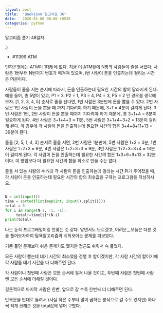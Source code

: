 ```yaml
---
layout: post
title:  "Baekjoon 알고리즘 36"
date:   2020-01-08 00:00 +0530
categories: python
---
```


알고리즘 풀기 48일차

:)


- #11399     ATM

인하은행에는 ATM이 1대밖에 없다. 지금 이 ATM앞에 N명의 사람들이 줄을 서있다. 사람은 1번부터 N번까지 번호가 매겨져 있으며, i번 사람이 돈을 인출하는데 걸리는 시간은 Pi분이다.

사람들이 줄을 서는 순서에 따라서, 돈을 인출하는데 필요한 시간의 합이 달라지게 된다. 예를 들어, 총 5명이 있고, P1 = 3, P2 = 1, P3 = 4, P4 = 3, P5 = 2 인 경우를 생각해보자. [1, 2, 3, 4, 5] 순서로 줄을 선다면, 1번 사람은 3분만에 돈을 뽑을 수 있다. 2번 사람은 1번 사람이 돈을 뽑을 때 까지 기다려야 하기 때문에, 3+1 = 4분이 걸리게 된다. 3번 사람은 1번, 2번 사람이 돈을 뽑을 때까지 기다려야 하기 때문에, 총 3+1+4 = 8분이 필요하게 된다. 4번 사람은 3+1+4+3 = 11분, 5번 사람은 3+1+4+3+2 = 13분이 걸리게 된다. 이 경우에 각 사람이 돈을 인출하는데 필요한 시간의 합은 3+4+8+11+13 = 39분이 된다.

줄을 [2, 5, 1, 4, 3] 순서로 줄을 서면, 2번 사람은 1분만에, 5번 사람은 1+2 = 3분, 1번 사람은 1+2+3 = 6분, 4번 사람은 1+2+3+3 = 9분, 3번 사람은 1+2+3+3+4 = 13분이 걸리게 된다. 각 사람이 돈을 인출하는데 필요한 시간의 합은 1+3+6+9+13 = 32분이다. 이 방법보다 더 필요한 시간의 합을 최소로 만들 수는 없다.

줄을 서 있는 사람의 수 N과 각 사람이 돈을 인출하는데 걸리는 시간 Pi가 주어졌을 때, 각 사람이 돈을 인출하는데 필요한 시간의 합의 최솟값을 구하는 프로그램을 작성하시오.

```python

N = int(input())
time = sorted(list(map(int, input().split())))
total = 0
for i in range(N-1, -1, -1):
     total+=time[i]*(N-i)
print(total)

```

나는 동적 프로그래밍이랑 안맞는 것 같다. 알면서도 모르겠고, 어려운,,,오늘은 다른 것을 풀어보자하여 탐욕알고리즘의 쉬워보이는 문제를 펴보았다.

기존 풀던 문제보다 쉬운 문제기도 했지만 접근도 쉬워서 슥 풀었다.

모든 사람이 뽑는데 대기 시간의 최소였음 정렬 후 합이겠지만, 각 사람 시간의 합이기에 각 사람들 대기 시간을 다 더해주면 된다.

각 사람이니 첫번째 사람은 모든 순서에 걸쳐 나올 것이고, 두번째 사람은 첫번째 사람 뺀 모든 순서에 더해질 것이다.

결론적으로 마지막 사람은 한번, 앞으로 갈 수록 한번씩 더 더해주면 된다.

반복문을 반대로 돌려서 (사실 적은 수부터 많이 곱하는 방식으로 갈 수도 있지만) 하나씩 적게 곱해준 것을 total값에 넣어 구했다.

